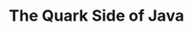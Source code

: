 ---
layout: podcast
title: The Quark Side of Java
category: right-in-the-middle
number: 5
duration: "16:22"
description: Scaling Java to the cloud... finally!
tags:
- rum
- quarkus
- java
- cloud
- compilation
- containers
- the rest of the tags are still being computed by the old app
image: ritm-cover-small.jpg
audio:
  url: https://rightinthemiddle.s3.eu-north-1.amazonaws.com/Right+in+the+Middle+-+005+-+The+Quark+Side+of+Java.mp3
  size: 15966477
---